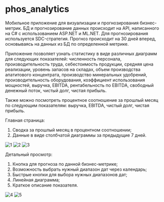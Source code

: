 # phos_analytics

Мобильное приложение для визуализации и прогнозирования бизнес-метрик. БД и прогнозирование данных происходит на API, написанного на C# с использованием ASP.NET и ML.NET. Для прогнозирования используется SDC-стратегия. Прогноз происходит на 30 дней вперед, основываясь на данных из БД по определенной метрике.

Приложение позволяет узнать статистику в виде различных диаграмм для следующих показателей: численность персонала, производительность труда, себестоимость продукции, средняя цена реализации, уровень запасов на складах, объем производства апатитового концентрата, производство минеральных удобрений, производительность оборудования, коэффициент использования мощностей, выручка, EBITDA, рентабельность по EBITDA, свободный денежный поток, чистый долг, чистая прибыль.

Также можно посмотреть процентное соотношение за прошлый месяц по следующим показателям: выручка, EBITDA, чистый долг, чистая прибыль.

Главная страница:
  1. Сводка за прошлый месяц в процентном соотношении;
  2. Данные в виде столбчатой диаграммы за предыдущие 7 дней.
     
  ![1](https://github.com/user-attachments/assets/6fdf436f-437c-4605-a5e1-0b89e57bc52c)  ![2](https://github.com/user-attachments/assets/10946537-7ba3-45fb-8533-fa2bfb1c26aa)  ![3](https://github.com/user-attachments/assets/fb9f1b42-018d-4ba3-b5e6-9eb2cdf8f091)

Детальный просмотр:
  1. Кнопка для прогноза по данной бизнес-метрике;
  2. Возможность выбрать нужный диапазон дат через календарь;
  3. Быстрые кнопки для выбора нужных диапазонов дат;
  4. Линейная диаграмма;
  5. Краткое описание показателя.

  ![4](https://github.com/user-attachments/assets/98ced80e-561a-4af5-b04b-225fafc326c4)  ![5](https://github.com/user-attachments/assets/f468fac0-595d-4369-907d-6bd43251f550)

